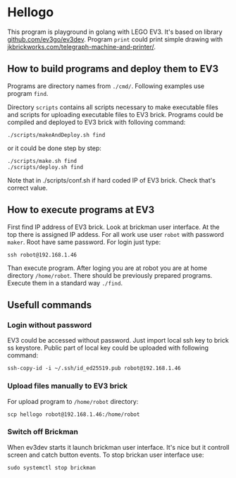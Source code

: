 # Hellogo
This program is playground in golang with LEGO EV3. It's based on library [github.com/ev3go/ev3dev][2]. Program `print` could print simple drawing with [jkbrickworks.com/telegraph-machine-and-printer/][1]. 

## How to build programs and deploy them to EV3
 
Programs are directory names from `./cmd/`. Following examples use program `find`.

Directory `scripts` contains all scripts necessary to make executable files and scripts for uploading executable files to EV3 brick. Programs could be compiled and deployed to EV3 brick with folloving command:

```
./scripts/makeAndDeploy.sh find
```

or it could be done step by step:

```
./scripts/make.sh find
./scripts/deploy.sh find
```

Note that in ./scripts/conf.sh if hard coded IP of EV3 brick. Check that's correct value.

## How to execute programs at EV3

First find IP address of EV3 brick. Look at brickman user interface. At the top there is assigned IP addess. For all work use user `robot` with password `maker`. Root have same password. For login just type:

```
ssh robot@192.168.1.46
```

Than execute program. After loging you are at robot you are at home directory `/home/robot`. There should be previously prepared programs. Execute them in a standard way `./find`.

## Usefull commands

### Login without password

EV3 could be accessed without password. Just import local ssh key to brick ss keystore. Public part of local key could be uploaded with following command:

```
ssh-copy-id -i ~/.ssh/id_ed25519.pub robot@192.168.1.46
```

### Upload files manually to EV3 brick

For upload program to `/home/robot` directory:

```
scp hellogo robot@192.168.1.46:/home/robot
```

### Switch off Brickman

When ev3dev starts it launch brickman user interface. It's nice but it controll screen and catch button events. To stop brickan user interface use:
```
sudo systemctl stop brickman
```

[1]: https://jkbrickworks.com/telegraph-machine-and-printer/ "printer building instruction"
[2]: https://github.com/ev3go/ev3dev "https://github.com/ev3go/ev3dev"